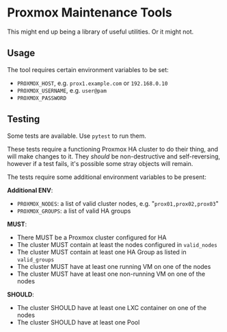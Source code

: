 # Proxmox Maintenance Tools

This might end up being a library of useful utilities. Or it might not.

## Usage

The tool requires certain environment variables to be set:

* `PROXMOX_HOST`, e.g. `prox1.example.com` or `192.168.0.10`
* `PROXMOX_USERNAME`, e.g. `user@pam`
* `PROXMOX_PASSWORD`

## Testing

Some tests are available. Use `pytest` to run them.

These tests require a functioning Proxmox HA cluster to do their thing, and
will make changes to it. They _should_ be non-destructive and self-reversing,
however if a test fails, it's possible some stray objects will remain.

The tests require some additional environment variables to be present:

**Additional ENV**:
* `PROXMOX_NODES`: a list of valid cluster nodes, e.g. "`prox01,prox02,prox03`"
* `PROXMOX_GROUPS`: a list of valid HA groups

**MUST**:
* There MUST be a Proxmox cluster configured for HA
* The cluster MUST contain at least the nodes configured in `valid_nodes`
* The cluster MUST contain at least one HA Group as listed in `valid_groups`
* The cluster MUST have at least one running VM on one of the nodes
* The cluster MUST have at least one non-running VM on one of the nodes

**SHOULD**:
* The cluster SHOULD have at least one LXC container on one of the nodes
* The cluster SHOULD have at least one Pool
